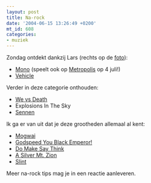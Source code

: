 ```yaml
---
layout: post
title: Na-rock
date: '2004-06-15 13:26:49 +0200'
mt_id: 608
categories:
- muziek
---
```

Zondag ontdekt dankzij Lars (rechts op de <a href="http://www.vslcatena.nl/static/commissies/bestuur.jpg">foto</a>):<ul><li><a href="http://www.mono-44.com/">Mono</a> (speelt ook op <a href="http://www.metropolisfestival.nl/">Metropolis</a> op 4 juli!)</li><li><a href="http://www.vehicleband.tk/">Vehicle</a></li></ul>

Verder in deze categorie onthouden:<ul><li><a href="http://www.wevsdeath.tk/">We vs Death</a></li><li>Explosions In The Sky</li><li><a href="http://www.sennen.info/">Sennen</a></li></ul>

Ik ga er van uit dat je deze grootheden allemaal al kent:<ul><li><a href="http://www.mogwai.co.uk/">Mogwai</a></li><li><a href="http://www.cstrecords.com/html/godspeed.html">Godspeed You Black Emperor!</a></li><li><a href="http://www.cstrecords.com/html/domake.html">Do Make Say Think</a></li><li><a href="http://www.cstrecords.com/html/asmz.html">A Silver Mt. Zion</a></li><li><a href="http://www.southern.com/southern/band/SLINT/">Slint</a></li></ul>

Meer na-rock tips mag je in een reactie aanleveren.
